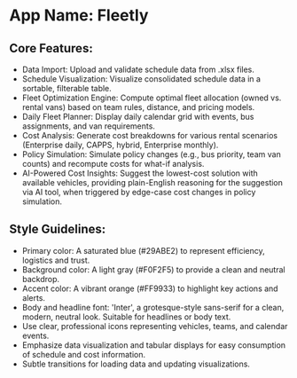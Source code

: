 # **App Name**: Fleetly

## Core Features:

- Data Import: Upload and validate schedule data from .xlsx files.
- Schedule Visualization: Visualize consolidated schedule data in a sortable, filterable table.
- Fleet Optimization Engine: Compute optimal fleet allocation (owned vs. rental vans) based on team rules, distance, and pricing models.
- Daily Fleet Planner: Display daily calendar grid with events, bus assignments, and van requirements.
- Cost Analysis: Generate cost breakdowns for various rental scenarios (Enterprise daily, CAPPS, hybrid, Enterprise monthly).
- Policy Simulation: Simulate policy changes (e.g., bus priority, team van counts) and recompute costs for what-if analysis.
- AI-Powered Cost Insights: Suggest the lowest-cost solution with available vehicles, providing plain-English reasoning for the suggestion via AI tool, when triggered by edge-case cost changes in policy simulation.

## Style Guidelines:

- Primary color: A saturated blue (#29ABE2) to represent efficiency, logistics and trust.
- Background color: A light gray (#F0F2F5) to provide a clean and neutral backdrop.
- Accent color: A vibrant orange (#FF9933) to highlight key actions and alerts.
- Body and headline font: 'Inter', a grotesque-style sans-serif for a clean, modern, neutral look.  Suitable for headlines or body text.
- Use clear, professional icons representing vehicles, teams, and calendar events.
- Emphasize data visualization and tabular displays for easy consumption of schedule and cost information.
- Subtle transitions for loading data and updating visualizations.